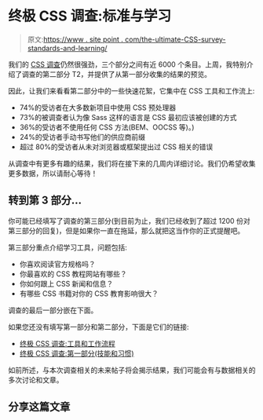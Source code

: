 # 终极 CSS 调查:标准与学习

> 原文:[https://www . site point . com/the-ultimate-CSS-survey-standards-and-learning/](https://www.sitepoint.com/the-ultimate-css-survey-standards-and-learning/)

我们的 [CSS 调查](https://www.sitepoint.com/introducing-ultimate-css-survey/)仍然很强劲，三个部分之间有近 6000 个条目。上周，我特别介绍了调查的第二部分 T2，并提供了从第一部分收集的结果的预览。

因此，让我们来看看第二部分中的一些快速花絮，它集中在 CSS 工具和工作流上:

*   74%的受访者在大多数新项目中使用 CSS 预处理器
*   73%的被调查者认为像 Sass 这样的语言是 CSS 最初应该被创建的方式
*   36%的受访者不使用任何 CSS 方法(BEM、OOCSS 等)。)
*   24%的受访者手动书写他们的供应商前缀
*   超过 80%的受访者从未对浏览器或框架提出过 CSS 相关的错误

从调查中有更多有趣的结果，我们将在接下来的几周内详细讨论。我们仍希望收集更多数据，所以请耐心等待！

## 转到第 3 部分…

你可能已经填写了调查的第三部分(到目前为止，我们已经收到了超过 1200 份对第三部分的回复)，但是如果你一直在拖延，那么就把这当作你的正式提醒吧。

第三部分重点介绍学习工具，问题包括:

*   你喜欢阅读官方规格吗？
*   你最喜欢的 CSS 教程网站有哪些？
*   你如何跟上 CSS 新闻和信息？
*   有哪些 CSS 书籍对你的 CSS 教育影响很大？

调查的最后一部分嵌在下面。

如果您还没有填写第一部分和第二部分，下面是它们的链接:

*   [终极 CSS 调查:工具和工作流程](https://sitepoint.typeform.com/to/m6WlnJ)
*   [终极 CSS 调查:第一部分(技能和习惯)](https://sitepoint.typeform.com/to/GIzp1y)

如前所述，与本次调查相关的未来帖子将会揭示结果，我们可能会有与数据相关的多次讨论和文章。

## 分享这篇文章